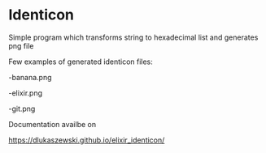 # Identicon

Simple program which transforms string to hexadecimal list and generates png file

Few examples of generated identicon files:

-banana.png

-elixir.png

-git.png

Documentation availbe on

https://dlukaszewski.github.io/elixir_identicon/

